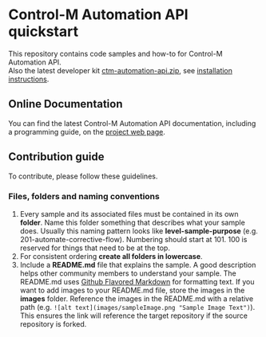 # Control-M Automation API quickstart

This repository contains code samples and how-to for Control-M Automation API.  
Also the latest developer kit [ctm-automation-api.zip](/ctm-automation-api.zip), see [installation instructions](https://docs.bmc.com/docs/display/public/workloadautomation/Control-M+Automation+API+-+Installation).

## Online Documentation
You can find the latest Control-M Automation API documentation, including a programming guide, on the [project web page](https://docs.bmc.com/docs/display/public/workloadautomation/Control-M+Automation+API+-+Getting+Started+Guide).

## Contribution guide
To contribute, please follow these guidelines.

### Files, folders and naming conventions
1. Every sample and its associated files must be contained in its own **folder**. Name this folder something that describes what your sample does. Usually this naming pattern looks like **level-sample-purpose** (e.g. 201-automate-corrective-flow). Numbering should start at 101. 100 is reserved for things that need to be at the top.
2. For consistent ordering **create all folders in lowercase**.
3. Include a **README.md** file that explains the sample. A good description helps other community members to understand your sample. The README.md uses [Github Flavored Markdown](https://guides.github.com/features/mastering-markdown/) for formatting text. If you want to add images to your README.md file, store the images in the **images** folder. Reference the images in the README.md with a relative path (e.g. `![alt text](images/sampleImage.png "Sample Image Text")`). This ensures the link will reference the target repository if the source repository is forked.

